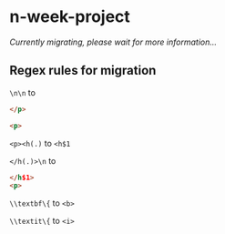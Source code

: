 # n-week-project
*Currently migrating, please wait for more information...*

## Regex rules for migration
`\n\n` to
```html
</p>

<p>
```

`<p><h(.)` to `<h$1`

`</h(.)>\n` to
```html
</h$1>
<p>
```

`\\textbf\{` to `<b>`

`\\textit\{` to `<i>`